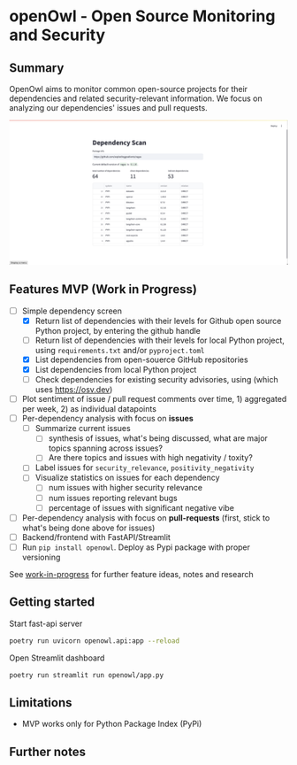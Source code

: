# openOwl - Open Source Monitoring and Security

## Summary
OpenOwl aims to monitor common open-source projects for their dependencies and related security-relevant information. We focus on analyzing our dependencies' issues and pull requests.

![Screenshot web app](assets/streamlit-screenshot.png)

## Features MVP (Work in Progress)
- [ ] Simple dependency screen
    - [x] Return list of dependencies with their levels for Github open source Python project, by entering the github handle
    - [ ] Return list of dependencies with their levels for local Python project, using `requirements.txt` and/or `pyproject.toml`
    - [x] List dependencies from open-souerce GitHub repositories
    - [x] List dependencies from local Python project
    - [ ] Check dependencies for existing security advisories, using (which uses https://osv.dev)
- [ ] Plot sentiment of issue / pull request comments over time, 1) aggregated per week, 2) as individual datapoints
- [ ] Per-dependency analysis with focus on **issues**
    - [ ] Summarize current issues
      - [ ] synthesis of issues, what's being discussed, what are major topics spanning across issues? 
      - [ ] Are there topics and issues with high negativity / toxity?
    - [ ] Label issues for `security_relevance`, `positivity_negativity`
    - [ ] Visualize statistics on issues for each dependency
      - [ ] num issues with higher security relevance
      - [ ] num issues reporting relevant bugs
      - [ ] percentage of issues with significant negative vibe
- [ ] Per-dependency analysis with focus on **pull-requests** (first, stick to what's being done above for issues)
- [ ] Backend/frontend with FastAPI/Streamlit
- [ ] Run `pip install openowl`. Deploy as Pypi package with proper versioning

See [work-in-progress](work-in-progress-notes.md) for further feature ideas, notes and research


## Getting started

Start fast-api server
```Bash
poetry run uvicorn openowl.api:app --reload
```

Open Streamlit dashboard
```Bash
poetry run streamlit run openowl/app.py 
```

## Limitations

- MVP works only for Python Package Index (PyPi) 


## Further notes
